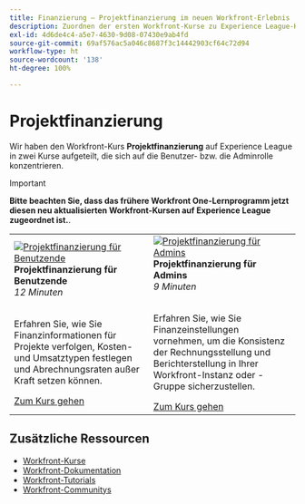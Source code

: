 ```yaml
---
title: Finanzierung – Projektfinanzierung im neuen Workfront-Erlebnis
description: Zuordnen der ersten Workfront-Kurse zu Experience League-Kursen
exl-id: 4d6de4c4-a5e7-4630-9d08-07430e9ab4fd
source-git-commit: 69af576ac5a046c8687f3c14442903cf64c72d94
workflow-type: ht
source-wordcount: '138'
ht-degree: 100%

---
```


# Projektfinanzierung

Wir haben den Workfront-Kurs **Projektfinanzierung** auf Experience League in zwei Kurse aufgeteilt, die sich auf die Benutzer- bzw. die Adminrolle konzentrieren.

>[!IMPORTANT]
>
>**Bitte beachten Sie, dass das frühere Workfront One-Lernprogramm jetzt diesen neu aktualisierten Workfront-Kursen auf Experience League zugeordnet ist.**.

<table>
  <tr>
   <td>
      <a href="https://experienceleague.adobe.com/docs/courses/using/workfront-u-1-2023-1-finances.html&amp;lang=de">
      <img alt="Projektfinanzierung für Benutzende" src="https://cdn.experienceleague.adobe.com/thumb/project-finances-for-users.png"/>
      </a>
      <div>
         <strong>Projektfinanzierung für Benutzende</strong></a>         
<br/><em>12 Minuten</em>
      </div>
      <p>
        <br/>
Erfahren Sie, wie Sie Finanzinformationen für Projekte verfolgen, Kosten- und Umsatztypen festlegen und Abrechnungsraten außer Kraft setzen können.
      </p>
      <a  rel="noreferrer" target="_blank" href="https://experienceleague.adobe.com/docs/courses/using/workfront-u-1-2023-1-finances.html&amp;lang=de" class="spectrum-Button spectrum-Button--primary spectrum-Button--sizeM">
<span class="spectrum-Button-label has-no-wrap has-text-weight-bold">Zum Kurs gehen</span>
</a>
   </td>
      <td>
      <a href="https://experienceleague.adobe.com/docs/courses/using/workfront-a-1-2023-1-finances.html?lang=de">
      <img alt="Projektfinanzierung für Admins" src="https://cdn.experienceleague.adobe.com/thumb/project-finances-for-administrators.png"/>
      </a>
      <div>
         <strong>Projektfinanzierung für Admins</strong></a>         
<br/><em>9 Minuten</em>
      </div>
      <p>
        <br/>
Erfahren Sie, wie Sie Finanzeinstellungen vornehmen, um die Konsistenz der Rechnungsstellung und Berichterstellung in Ihrer Workfront-Instanz oder -Gruppe sicherzustellen.
      </p>
      <a  rel="noreferrer" target="_blank" href="https://experienceleague.adobe.com/docs/courses/using/workfront-a-1-2023-1-finances.html?lang=de" class="spectrum-Button spectrum-Button--primary spectrum-Button--sizeM">
<span class="spectrum-Button-label has-no-wrap has-text-weight-bold">Zum Kurs gehen</span>
</a>
   </td>
  </tr>

</table>

## Zusätzliche Ressourcen

* [Workfront-Kurse](https://experienceleague.adobe.com/?lang=de&amp;Solution=Workfront#courses)
* [Workfront-Dokumentation](https://experienceleague.adobe.com/docs/workfront.html?lang=de)
* [Workfront-Tutorials](https://experienceleague.adobe.com/docs/workfront-learn/tutorials-workfront/home.html?lang=de)
* [Workfront-Communitys](https://experienceleaguecommunities.adobe.com/t5/workfront/ct-p/workfront)


